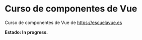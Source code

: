 # Curso de componentes de Vue
Curso de componentes de Vue de https://escuelavue.es

**Estado: In progress.**
